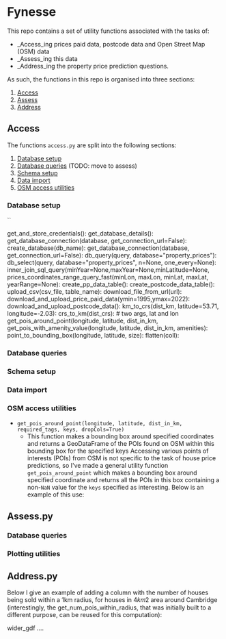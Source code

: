 # Fynesse

This repo contains a set of utility functions associated with the tasks of:
* _Access_ing prices paid data, postcode data and Open Street Map (OSM) data
* _Assess_ing this data
* _Address_ing the property price prediction questions.

As such, the functions in this repo is organised into three sections:
1. [Access](##Access)
2. [Assess](##Assess)
3. [Address](##Address)

## Access

The functions `access.py` are split into the following sections:

1. [Database setup](###Database-setup)
2. [Database queries](###Database-queries) (TODO: move to assess)
3. [Schema setup](###Schema-setup)
4. [Data import](###Data-import)
5. [OSM access utilities](###OSM-access-utilities)

### Database setup

``


get_and_store_credentials():
get_database_details():
get_database_connection(database, get_connection_url=False):
create_database(db_name):
get_database_connection(database, get_connection_url=False):
db_query(query, database="property_prices"):
db_select(query, database="property_prices", n=None, one_every=None):
inner_join_sql_query(minYear=None,maxYear=None,minLatitude=None,
prices_coordinates_range_query_fast(minLon, maxLon, minLat, maxLat, yearRange=None):
create_pp_data_table():
create_postcode_data_table():
upload_csv(csv_file, table_name):
download_file_from_url(url):
download_and_upload_price_paid_data(ymin=1995,ymax=2022):
download_and_upload_postcode_data():
km_to_crs(dist_km, latitude=53.71, longitude=-2.03):
crs_to_km(dist_crs): # two args, lat and lon
get_pois_around_point(longitude, latitude, dist_in_km,
get_pois_with_amenity_value(longitude, latitude, dist_in_km, amenities):
point_to_bounding_box(longitude, latitude, size):
flatten(coll):

### Database queries

### Schema setup

### Data import

### OSM access utilities

* `get_pois_around_point(longitude, latitude, dist_in_km, required_tags, keys, dropCols=True)`
  * This function makes a bounding box around specified coordinates and returns a GeoDataFrame
    of the POIs found on OSM within this bounding box for the specified keys
Accessing various points of interests (POIs) from OSM is not specific to the
task of house price predictions, so I've made a general utility function
`get_pois_around_point` which makes a bounding box around specified
coordinate and returns all the POIs in this box containing a non-`NaN` value
for the `keys` specified as interesting. Below is an example of this use:

## Assess.py

### Database queries

### Plotting utilities

## Address.py

Below I give an example of adding a column with the number of houses being sold within a 1km radius, for houses in 4𝑘𝑚2 area around Cambridge (interestingly, the get_num_pois_within_radius, that was initially built to a different purpose, can be reused for this computation):

wider_gdf ....
